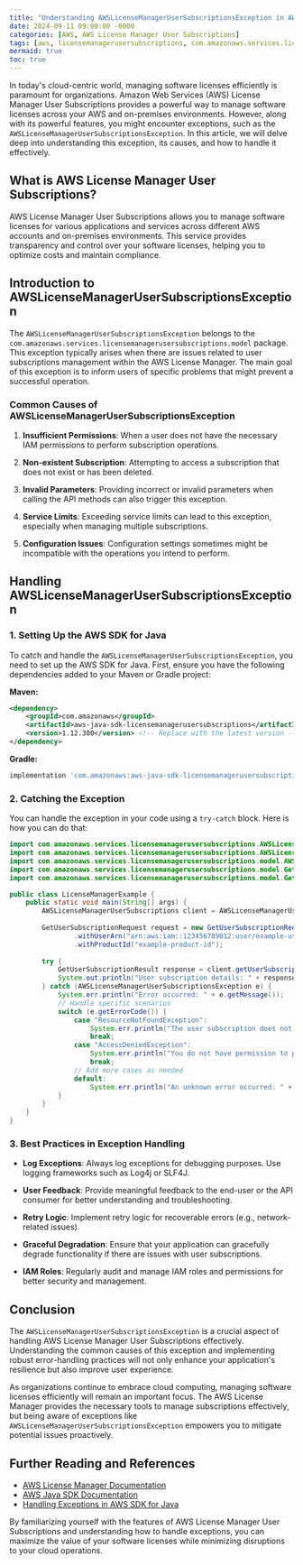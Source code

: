 ```yaml
---
title: "Understanding AWSLicenseManagerUserSubscriptionsException in AWS License Manager User Subscriptions: A Comprehensive Guide"
date: 2024-09-11 09:00:00 -0000
categories: [AWS, AWS License Manager User Subscriptions]
tags: [aws, licensemanagerusersubscriptions, com.amazonaws.services.licensemanagerusersubscriptions.model]
mermaid: true
toc: true
---
```



In today's cloud-centric world, managing software licenses efficiently is paramount for organizations. Amazon Web Services (AWS) License Manager User Subscriptions provides a powerful way to manage software licenses across your AWS and on-premises environments. However, along with its powerful features, you might encounter exceptions, such as the `AWSLicenseManagerUserSubscriptionsException`. In this article, we will delve deep into understanding this exception, its causes, and how to handle it effectively.

## What is AWS License Manager User Subscriptions?

AWS License Manager User Subscriptions allows you to manage software licenses for various applications and services across different AWS accounts and on-premises environments. This service provides transparency and control over your software licenses, helping you to optimize costs and maintain compliance.

## Introduction to AWSLicenseManagerUserSubscriptionsException

The `AWSLicenseManagerUserSubscriptionsException` belongs to the `com.amazonaws.services.licensemanagerusersubscriptions.model` package. This exception typically arises when there are issues related to user subscriptions management within the AWS License Manager. The main goal of this exception is to inform users of specific problems that might prevent a successful operation.

### Common Causes of AWSLicenseManagerUserSubscriptionsException

1. **Insufficient Permissions**: When a user does not have the necessary IAM permissions to perform subscription operations.
  
2. **Non-existent Subscription**: Attempting to access a subscription that does not exist or has been deleted.

3. **Invalid Parameters**: Providing incorrect or invalid parameters when calling the API methods can also trigger this exception.

4. **Service Limits**: Exceeding service limits can lead to this exception, especially when managing multiple subscriptions.

5. **Configuration Issues**: Configuration settings sometimes might be incompatible with the operations you intend to perform.

## Handling AWSLicenseManagerUserSubscriptionsException

### 1. Setting Up the AWS SDK for Java

To catch and handle the `AWSLicenseManagerUserSubscriptionsException`, you need to set up the AWS SDK for Java. First, ensure you have the following dependencies added to your Maven or Gradle project:

**Maven:**

```xml
<dependency>
    <groupId>com.amazonaws</groupId>
    <artifactId>aws-java-sdk-licensemanagerusersubscriptions</artifactId>
    <version>1.12.300</version> <!-- Replace with the latest version -->
</dependency>
```

**Gradle:**

```groovy
implementation 'com.amazonaws:aws-java-sdk-licensemanagerusersubscriptions:1.12.300' // Replace with the latest version
```

### 2. Catching the Exception

You can handle the exception in your code using a `try-catch` block. Here is how you can do that:

```java
import com.amazonaws.services.licensemanagerusersubscriptions.AWSLicenseManagerUserSubscriptions;
import com.amazonaws.services.licensemanagerusersubscriptions.AWSLicenseManagerUserSubscriptionsClientBuilder;
import com.amazonaws.services.licensemanagerusersubscriptions.model.AWSLicenseManagerUserSubscriptionsException;
import com.amazonaws.services.licensemanagerusersubscriptions.model.GetUserSubscriptionRequest;
import com.amazonaws.services.licensemanagerusersubscriptions.model.GetUserSubscriptionResult;

public class LicenseManagerExample {
    public static void main(String[] args) {
        AWSLicenseManagerUserSubscriptions client = AWSLicenseManagerUserSubscriptionsClientBuilder.defaultClient();
        
        GetUserSubscriptionRequest request = new GetUserSubscriptionRequest()
                .withUserArn("arn:aws:iam::123456789012:user/example-user")
                .withProductId("example-product-id");
        
        try {
            GetUserSubscriptionResult response = client.getUserSubscription(request);
            System.out.println("User subscription details: " + response);
        } catch (AWSLicenseManagerUserSubscriptionsException e) {
            System.err.println("Error occurred: " + e.getMessage());
            // Handle specific scenarios
            switch (e.getErrorCode()) {
                case "ResourceNotFoundException":
                    System.err.println("The user subscription does not exist.");
                    break;
                case "AccessDeniedException":
                    System.err.println("You do not have permission to perform this operation.");
                    break;
                // Add more cases as needed
                default:
                    System.err.println("An unknown error occurred: " + e.getErrorMessage());
            }
        }
    }
}
```

### 3. Best Practices in Exception Handling

- **Log Exceptions**: Always log exceptions for debugging purposes. Use logging frameworks such as Log4j or SLF4J.

- **User Feedback**: Provide meaningful feedback to the end-user or the API consumer for better understanding and troubleshooting.

- **Retry Logic**: Implement retry logic for recoverable errors (e.g., network-related issues).

- **Graceful Degradation**: Ensure that your application can gracefully degrade functionality if there are issues with user subscriptions.

- **IAM Roles**: Regularly audit and manage IAM roles and permissions for better security and management.

## Conclusion

The `AWSLicenseManagerUserSubscriptionsException` is a crucial aspect of handling AWS License Manager User Subscriptions effectively. Understanding the common causes of this exception and implementing robust error-handling practices will not only enhance your application's resilience but also improve user experience.

As organizations continue to embrace cloud computing, managing software licenses efficiently will remain an important focus. The AWS License Manager provides the necessary tools to manage subscriptions effectively, but being aware of exceptions like `AWSLicenseManagerUserSubscriptionsException` empowers you to mitigate potential issues proactively.

## Further Reading and References

- [AWS License Manager Documentation](https://docs.aws.amazon.com/license-manager/latest/userguide/what-is.html)
- [AWS Java SDK Documentation](https://docs.aws.amazon.com/sdk-for-java/latest/developer-guide/home.html)
- [Handling Exceptions in AWS SDK for Java](https://docs.aws.amazon.com/sdk-for-java/latest/developer-guide/exception-handling.html)

By familiarizing yourself with the features of AWS License Manager User Subscriptions and understanding how to handle exceptions, you can maximize the value of your software licenses while minimizing disruptions to your cloud operations.